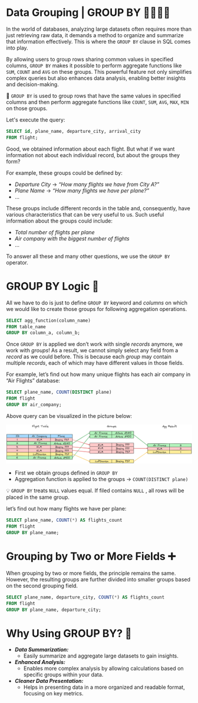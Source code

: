 # Data Grouping | GROUP BY 👨‍👩‍👧‍👦

In the world of databases, analyzing large datasets often requires more than just retrieving raw data, it demands a method to organize and summarize that information effectively. This is where the `GROUP BY` clause in SQL comes into play.

By allowing users to group rows sharing common values in specified columns, `GROUP BY` makes it possible to perform aggregate functions like `SUM`, `COUNT` and `AVG` on these groups. This powerful feature not only simplifies complex queries but also enhances data analysis, enabling better insights and decision-making. 

<aside>

📖 `GROUP BY` is used to group rows that have the same values in specified columns and then perform aggregate functions like `COUNT`, `SUM`, `AVG`, `MAX`, `MIN` on those groups.

</aside>

Let's execute the query:

```sql
SELECT id, plane_name, departure_city, arrival_city
FROM flight;
```

Good, we obtained information about each flight. But what if we want information not about each individual record, but about the groups they form?

For example, these groups could be defined by:

- *Departure City* → *“How many flights we have from City A?”*
- *Plane Name* → *“How many flights we have per plane?”*
- …

These groups include different records in the table and, consequently, have various characteristics that can be very useful to us. Such useful information about the groups could include:

- *Total number of flights per plane*
- *Air company with the biggest number of flights*
- …

To answer all these and many other questions, we use the `GROUP BY` operator.

# GROUP BY Logic 🧩

All we have to do is just to define `GROUP BY` keyword and *columns* on which we would like to create those groups for following aggregation operations.

```sql
SELECT agg_function(column_name)
FROM table_name
GROUP BY column_a, column_b;
```

Once `GROUP BY` is applied we don’t work with single *records* anymore, we work with *groups*! As a result, we cannot simply select any field from a *record* as we could before. This is because each *group* may contain multiple *records*, each of which may have different values in those fields.

For example, let’s find out how many unique flights has each air company in “Air Flights” database:

```sql
SELECT plane_name, COUNT(DISTINCT plane)
FROM flight
GROUP BY air_company;
```

Above query can be visualized in the picture below:

![data-grouping.png](https://raw.githubusercontent.com/WebOfRussia/sql-course/refs/heads/main/Data%20Selection%20(Part%201)/img/data-grouping.png)

- First we obtain groups defined in `GROUP BY`
- Aggregation function is applied to the groups → `COUNT(DISTINCT plane)`

<aside>

💡 `GROUP BY` treats `NULL` values equal. If filed contains `NULL` , all rows will be placed in the same group.

</aside>

let’s find out how many flights we have per plane:

```sql
SELECT plane_name, COUNT(*) AS flights_count
FROM flight
GROUP BY plane_name;
```

# Grouping by Two or More Fields ➕

When grouping by two or more fields, the principle remains the same. However, the resulting groups are further divided into smaller groups based on the second grouping field.

```sql
SELECT plane_name, departure_city, COUNT(*) AS flights_count
FROM flight
GROUP BY plane_name, departure_city;
```

# Why Using GROUP BY? 🤔

- ***Data Summarization:***
    - Easily summarize and aggregate large datasets to gain insights.
- ***Enhanced Analysis:***
    - Enables more complex analysis by allowing calculations based on specific groups within your data.
- ***Cleaner Data Presentation:***
    - Helps in presenting data in a more organized and readable format, focusing on key metrics.